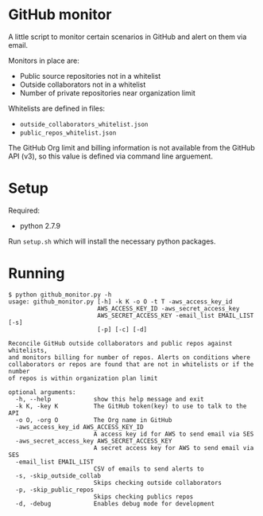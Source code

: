 # GitHub monitor

A little script to monitor certain scenarios in GitHub and alert on them via email.

Monitors in place are:
- Public source repositories not in a whitelist
- Outside collaborators not in a whitelist
- Number of private repositories near organization limit

Whitelists are defined in files:
- `outside_collaborators_whitelist.json`
- `public_repos_whitelist.json`

The GitHub Org limit and billing information is not available from the GitHub API (v3), so this value is defined via command line arguement.

# Setup

Required:
- python 2.7.9

Run `setup.sh` which will install the necessary python packages.

# Running

```
$ python github_monitor.py -h
usage: github_monitor.py [-h] -k K -o O -t T -aws_access_key_id
                         AWS_ACCESS_KEY_ID -aws_secret_access_key
                         AWS_SECRET_ACCESS_KEY -email_list EMAIL_LIST [-s]
                         [-p] [-c] [-d]

Reconcile GitHub outside collaborators and public repos against whitelists,
and monitors billing for number of repos. Alerts on conditions where
collaborators or repos are found that are not in whitelists or if the number
of repos is within organization plan limit

optional arguments:
  -h, --help            show this help message and exit
  -k K, -key K          The GitHub token(key) to use to talk to the API
  -o O, -org O          The Org name in GitHub
  -aws_access_key_id AWS_ACCESS_KEY_ID
                        A access key id for AWS to send email via SES
  -aws_secret_access_key AWS_SECRET_ACCESS_KEY
                        A secret access key for AWS to send email via SES
  -email_list EMAIL_LIST
                        CSV of emails to send alerts to
  -s, -skip_outside_collab
                        Skips checking outside collaborators
  -p, -skip_public_repos
                        Skips checking publics repos
  -d, -debug            Enables debug mode for development
```
